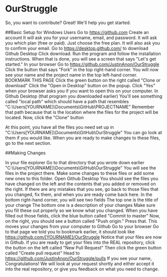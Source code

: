 # OurStruggle
So, you want to contribute? Great! We'll help you get started.

##Basic Setup for Windows Users
Go to https://github.com
  Create an account
    It will ask you for your username, email, and password.
    It will ask you which plan (free or paid). 
      Just choose the free plan.
    It will also ask you to confirm your email.
Go to https://desktop.github.com/ to download Github Desktop
  Click download.
  Run the program and follow the installation instructions.
  When that is done, you will see a screen that says "Let's get started."
In your browser
  Go to https://github.com/JustinAnon/OurStruggle
  Click the button that says "Fork" in the top right-hand corner.
  You will now see your name and the project name in the top left-hand corner. BOOKMARK THIS PAGE
  Click the green button on the right called "Clone or download"
  Click the "Open in Desktop" button on the popup.
  Click "Yes" when your browser asks you if you want to open this on your computer.
In Github Desktop (that program you downloaded earlier)
  You'll see something called "local path" which should have a path that resembles
    "C:\Users\[YOURNAME]\Documents\GitHub\PROJECTNAME"
  Remember that path because that is the location where the files for the project will be located.
  Now, click the "Clone" button

At this point, you have all the files you need set up in "C:\Users\[YOURNAME]\Documents\GitHub\OurStruggle"
You can go look at them if you would like. When you are ready to make changes to these files, go to the next section.

##Making Changes

In your file explorer
  Go to that directory that you wrote down earlier
    "C:\Users\[YOURNAME]\Documents\GitHub\OurStruggle"
  You will see the files in the project there.
  Make some changes to these files or add some new ones to this folder.
Open Github Desktop
  You should see the files you have changed on the left and the contents that you added or removed on the right.
  If there are any mistakes that you see, go back to those files that you changed, fix them, and when you are ready come back here.
  In the bottom right-hand corner, you will see two fields
    The top one is the title of your change
    The bottom one is a description of your changes
  Make sure you fill these out properly so we know what you changed.
  When you have filled out those fields, click the blue button called "Commit to master"
  Now, on the right, you should see a button called "Push origin." Press that.
    This moves your changes from your computer to Github
Go to your browser
  Go to that page we told you to bookmark earlier, it should look like https://github.com/[YOURNAME]/OurStruggle
  Notice that your files are now in Github.
  If you are ready to get your files into the REAL repository, click the button on the left called "New Pull Request"
  Then click the green button called "Create pull request"
  Head to https://github.com/JustinAnon/OurStruggle/pulls
    If you see your name, Congratulations! We will look at your request shortly and either accept it into the real repository, or give you feedback on what you need to change.
